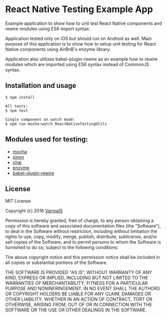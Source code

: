 # React Native Testing Example App

Example application to show how to unit test React Native components and rewire modules using ES6 import syntax.

Application tested only on iOS but should run on Android as well. Main purpose of this application is to show how to setup unit testing for React Native components using AirBnB's enzyme library. 

Application also utilizes babel-plugin-rewire as an example how to rewire modules which are imported using ES6 syntax instead of CommonJS syntax.

## Installation and usage

    $ npm install
    
    All tests:
    $ npm test
    
    Single component on watch mode:
    $ npm run mocha:watch ReactNativeTestingUtils
    
    
## Modules used for testing:

- [mocha](https://mochajs.org/)
- [sinon](http://sinonjs.org/)
- [chai](http://chaijs.com/)
- [enzyme](http://airbnb.io/enzyme/)
- [babel-plugin-rewire](https://www.npmjs.com/package/babel-plugin-rewire)


## License

MIT License

Copyright (c) 2016 [VarmaIS](https://varmais.fi)

Permission is hereby granted, free of charge, to any person obtaining a copy
of this software and associated documentation files (the "Software"), to deal
in the Software without restriction, including without limitation the rights
to use, copy, modify, merge, publish, distribute, sublicense, and/or sell
copies of the Software, and to permit persons to whom the Software is
furnished to do so, subject to the following conditions:

The above copyright notice and this permission notice shall be included in all
copies or substantial portions of the Software.

THE SOFTWARE IS PROVIDED "AS IS", WITHOUT WARRANTY OF ANY KIND, EXPRESS OR
IMPLIED, INCLUDING BUT NOT LIMITED TO THE WARRANTIES OF MERCHANTABILITY,
FITNESS FOR A PARTICULAR PURPOSE AND NONINFRINGEMENT. IN NO EVENT SHALL THE
AUTHORS OR COPYRIGHT HOLDERS BE LIABLE FOR ANY CLAIM, DAMAGES OR OTHER
LIABILITY, WHETHER IN AN ACTION OF CONTRACT, TORT OR OTHERWISE, ARISING FROM,
OUT OF OR IN CONNECTION WITH THE SOFTWARE OR THE USE OR OTHER DEALINGS IN THE
SOFTWARE.